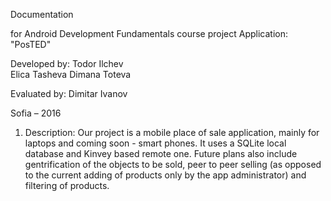 Documentation

for Android Development Fundamentals
course project
Application: "PosTED"
 
Developed by:
Todor Ilchev	
Elica Tasheva
Dimana Toteva

Evaluated by:
Dimitar Ivanov

Sofia – 2016

1. Description:
Our project is a mobile place of sale application, mainly for laptops and coming soon - smart phones. It uses a SQLite local database and Kinvey based remote one.
Future plans also include gentrification of the objects to be sold, peer to peer selling (as opposed to the current adding of products only by the app administrator) and filtering of products.
